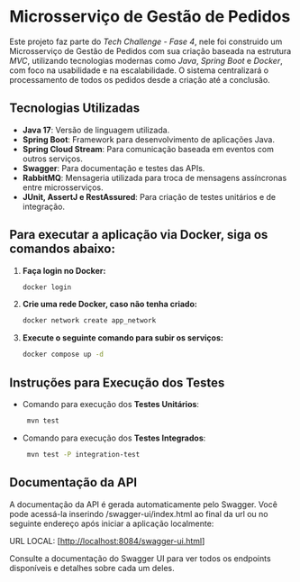#  Microsserviço de Gestão de Pedidos

Este projeto faz parte do *Tech Challenge - Fase 4*, nele foi construido um Microsserviço de Gestão de Pedidos com sua criação baseada na estrutura *MVC*, utilizando tecnologias modernas como *Java*, *Spring Boot* e *Docker*, com foco na usabilidade e na escalabilidade. O sistema centralizará o processamento de todos os pedidos desde a criação até a conclusão.

## Tecnologias Utilizadas

- **Java 17**: Versão de linguagem utilizada.
- **Spring Boot**: Framework para desenvolvimento de aplicações Java.
- **Spring Cloud Stream**: Para comunicação baseada em eventos com outros serviços.
- **Swagger**: Para documentação e testes das APIs.
- **RabbitMQ**: Mensageria utilizada para troca de mensagens assíncronas entre microsserviços.
- **JUnit, AssertJ e RestAssured**: Para criação de testes unitários e de integração.

## Para executar a aplicação via Docker, siga os comandos abaixo:

1. **Faça login no Docker:**
   ```bash
   docker login
    ```
2. **Crie uma rede Docker, caso não tenha criado:**
     ```bash
    docker network create app_network
    ```
3. **Execute o seguinte comando para subir os serviços:**
     ```bash
    docker compose up -d
    ```
## Instruções para Execução dos Testes

- Comando para execução dos **Testes Unitários**:
   ```bash
    mvn test
    ```
- Comando para execução dos **Testes Integrados**:
   ```bash
    mvn test -P integration-test
    ```

## Documentação da API

A documentação da API é gerada automaticamente pelo Swagger. Você pode acessá-la inserindo /swagger-ui/index.html ao final da url ou no seguinte endereço após iniciar a aplicação localmente:

URL LOCAL: [[http://localhost:8084/swagger-ui.html](http://localhost:8084/swagger-ui.html)]

Consulte a documentação do Swagger UI para ver todos os endpoints disponíveis e detalhes sobre cada um deles.
